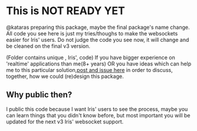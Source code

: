 # This is NOT READY YET

@kataras preparing this package, maybe the final package's name change. All code you see here is just my tries/thoughs to make the websockets easier for Iris' users.
Do not judge the code you see now, it will change and be cleaned on the final v3 version.

(Folder contains unique , Iris', code) If you have bigger experience on 'realtime' applications than me(8+ years) OR you have ideas which can help me to this particular solution,[post and issue here](https://github.com/kataras/iris/issues) in order to discuss, together, how we could (re)design this package.

## Why public then?

I public this code because I want Iris' users  to see the process, maybe you can learn things that you didn't know before, but most important you will be updated for the next v3 Iris' websocket support.
